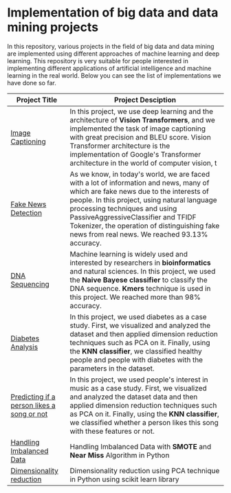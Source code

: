 # Implementation of big data and data mining projects

In this repository, various projects in the field of big data and data mining are implemented using different approaches of machine learning and deep learning. This repository is very suitable for people interested in implementing different applications of artificial intelligence and machine learning in the real world. Below you can see the list of implementations we have done so far.

|Project Title|Project Desciption|
|-------------|------------------|
|[Image Captioning](https://github.com/M-Taghizadeh/BigData_Projects/tree/master/Image%20Captioning)|In this project, we use deep learning and the architecture of **Vision Transformers**, and we implemented the task of image captioning with great precision and BLEU score. Vision Transformer architecture is the implementation of Google's Transformer architecture in the world of computer vision, t|e Transformer architecture was initially proposed by Google in the article **Attention is all you need** in 2017. In this implementation, **trabsformers** python library and **hugging face** are used.|
|[Fake News Detection](https://github.com/M-Taghizadeh/BigData_Projects/tree/master/Fake%20News%20Detection)| As we know, in today's world, we are faced with a lot of information and news, many of which are fake news due to the interests of people. In this project, using natural language processing techniques and using PassiveAggressiveClassifier and TFIDF Tokenizer, the operation of distinguishing fake news from real news. We reached 93.13% accuracy.|
|[DNA Sequencing](https://github.com/M-Taghizadeh/BigData_Projects/tree/master/DNA%20Sequencing%20Classifier)|Machine learning is widely used and interested by researchers in **bioinformatics** and natural sciences. In this project, we used the **Naive Bayese classifier** to classify the DNA sequence. **Kmers** technique is used in this project. We reached more than 98% accuracy.|
|[Diabetes Analysis](https://github.com/M-Taghizadeh/BigData_Projects/tree/master/Diabetes%20Analysis)|In this project, we used diabetes as a case study. First, we visualized and analyzed the dataset and then applied dimension reduction techniques such as PCA on it. Finally, using the **KNN classifier**, we classified healthy people and people with diabetes with the parameters in the dataset.|
|[Predicting if a person likes a song or not](https://github.com/M-Taghizadeh/BigData_Projects/tree/master/Predicting%20if%20a%20person%20likes%20a%20song%20or%20not)|In this project, we used people's interest in music as a case study. First, we visualized and analyzed the dataset data and then applied dimension reduction techniques such as PCA on it. Finally, using the **KNN classifier**, we classified whether a person likes this song with these features or not.|
|[Handling Imbalanced Data](https://github.com/M-Taghizadeh/BigData_Projects/tree/master/Handling%20Imbalanced%20Data)|Handling Imbalanced Data with **SMOTE** and **Near Miss** Algorithm in Python|
|[Dimensionality reduction](https://github.com/M-Taghizadeh/BigData_Projects/tree/master/PCA)|Dimensionality reduction using PCA technique in Python using scikit learn library